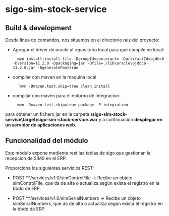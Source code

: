 # sigo-sim-stock-service



## Build & development

Desde linea de comandos, nos situamos en el directorio raíz del proyecto:

- Agregar el driver de oracle al repositorio local para que compile en local:
		
		mvn install:install-file -DgroupId=com.oracle -DartifactId=ojdbc6 -Dversion=11.2.0 -Dpackaging=jar -Dfile=.\lib\oracle\ojdbc6-11.2.0.jar -DgeneratePom=true

- compilar con maven en la maquina local

		`mvn -Dmaven.test.skip=true clean install

- compilar con maven para el entorno de integracion

		mvn -Dmaven.test.skip=true package -P integration

para obtener un fichero jar en la carpeta **\sigo-sim-stock-service\target\sigo-sim-stock-service.war** y a continuación **desplegar en un servidor de aplicaciones web**.

## Funcionalidad del módulo ##

Este módulo expone mediante rest las tablas de sigo que gestionan la recepcion de SIMS en el ERP. 

Proporciona los siguientes servicios REST:

- POST	**/services/v1.0/simControlFile -> Recibe un objeto simControlFile, que da de alta o actualiza según exista el registro en la bbdd de ERP.
	
- POST	**/services/v1.0/simSerialNumbers -> Recibe un objeto simSerialNumbers, que da de alta o actualiza según exista el registro en la bbdd de ERP.